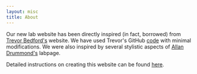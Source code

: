 ```yaml
---
layout: misc
title: About
---
```


Our new lab website has been directly inspired (in fact, borrowed) from [Trevor Bedford's](http://bedford.io) website. We have used Trevor's GitHub [code](https://github.com/blab/blotter) with minimal modifications. We were also inspired by several stylistic aspects of [Allan Drummond's](http://drummondlab.org/) labpage. 

Detailed instructions on creating this website can be found [here](http://bedford.io/misc/about/). 
